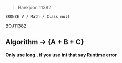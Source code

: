 >Baekjoon 11382

```BRONZE V / Math / Class null```

[BOJ11382](https://www.acmicpc.net/problem/11382)<br>
<h2>Algorithm -> {A + B + C}</h2>

<h4>Only use long.. if you use int that say Runtime error</h4>
